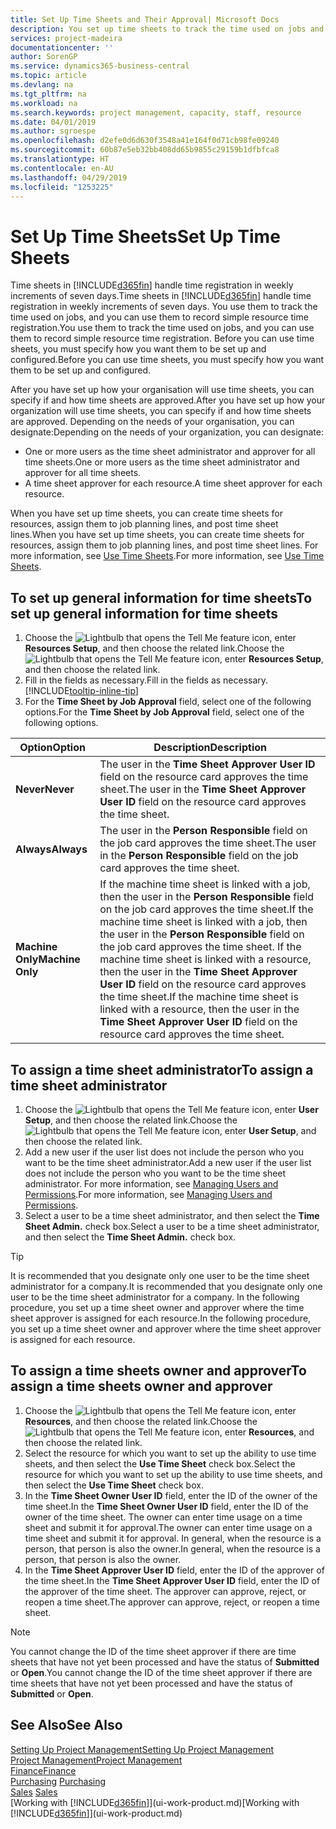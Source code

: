 ```yaml
---
title: Set Up Time Sheets and Their Approval| Microsoft Docs
description: You set up time sheets to track the time used on jobs and using resources, helping you with project management, staffing, and capacity
services: project-madeira
documentationcenter: ''
author: SorenGP
ms.service: dynamics365-business-central
ms.topic: article
ms.devlang: na
ms.tgt_pltfrm: na
ms.workload: na
ms.search.keywords: project management, capacity, staff, resource
ms.date: 04/01/2019
ms.author: sgroespe
ms.openlocfilehash: d2efe0d6d630f3548a41e164f0d71cb98fe09240
ms.sourcegitcommit: 60b87e5eb32bb408dd65b9855c29159b1dfbfca8
ms.translationtype: HT
ms.contentlocale: en-AU
ms.lasthandoff: 04/29/2019
ms.locfileid: "1253225"
---
```

# <a name="set-up-time-sheets"></a><span data-ttu-id="1c6fe-103">Set Up Time Sheets</span><span class="sxs-lookup"><span data-stu-id="1c6fe-103">Set Up Time Sheets</span></span>
<span data-ttu-id="1c6fe-104">Time sheets in [!INCLUDE[d365fin](includes/d365fin_md.md)] handle time registration in weekly increments of seven days.</span><span class="sxs-lookup"><span data-stu-id="1c6fe-104">Time sheets in [!INCLUDE[d365fin](includes/d365fin_md.md)] handle time registration in weekly increments of seven days.</span></span> <span data-ttu-id="1c6fe-105">You use them to track the time used on jobs, and you can use them to record simple resource time registration.</span><span class="sxs-lookup"><span data-stu-id="1c6fe-105">You use them to track the time used on jobs, and you can use them to record simple resource time registration.</span></span> <span data-ttu-id="1c6fe-106">Before you can use time sheets, you must specify how you want them to be set up and configured.</span><span class="sxs-lookup"><span data-stu-id="1c6fe-106">Before you can use time sheets, you must specify how you want them to be set up and configured.</span></span>

<span data-ttu-id="1c6fe-107">After you have set up how your organisation will use time sheets, you can specify if and how time sheets are approved.</span><span class="sxs-lookup"><span data-stu-id="1c6fe-107">After you have set up how your organization will use time sheets, you can specify if and how time sheets are approved.</span></span> <span data-ttu-id="1c6fe-108">Depending on the needs of your organisation, you can designate:</span><span class="sxs-lookup"><span data-stu-id="1c6fe-108">Depending on the needs of your organization, you can designate:</span></span>

* <span data-ttu-id="1c6fe-109">One or more users as the time sheet administrator and approver for all time sheets.</span><span class="sxs-lookup"><span data-stu-id="1c6fe-109">One or more users as the time sheet administrator and approver for all time sheets.</span></span>
* <span data-ttu-id="1c6fe-110">A time sheet approver for each resource.</span><span class="sxs-lookup"><span data-stu-id="1c6fe-110">A time sheet approver for each resource.</span></span>

<span data-ttu-id="1c6fe-111">When you have set up time sheets, you can create time sheets for resources, assign them to job planning lines, and post time sheet lines.</span><span class="sxs-lookup"><span data-stu-id="1c6fe-111">When you have set up time sheets, you can create time sheets for resources, assign them to job planning lines, and post time sheet lines.</span></span> <span data-ttu-id="1c6fe-112">For more information, see [Use Time Sheets](projects-how-use-time-sheets.md).</span><span class="sxs-lookup"><span data-stu-id="1c6fe-112">For more information, see [Use Time Sheets](projects-how-use-time-sheets.md).</span></span>

## <a name="to-set-up-general-information-for-time-sheets"></a><span data-ttu-id="1c6fe-113">To set up general information for time sheets</span><span class="sxs-lookup"><span data-stu-id="1c6fe-113">To set up general information for time sheets</span></span>
1. <span data-ttu-id="1c6fe-114">Choose the ![Lightbulb that opens the Tell Me feature](media/ui-search/search_small.png "Tell me what you want to do") icon, enter **Resources Setup**, and then choose the related link.</span><span class="sxs-lookup"><span data-stu-id="1c6fe-114">Choose the ![Lightbulb that opens the Tell Me feature](media/ui-search/search_small.png "Tell me what you want to do") icon, enter **Resources Setup**, and then choose the related link.</span></span>  
2. <span data-ttu-id="1c6fe-115">Fill in the fields as necessary.</span><span class="sxs-lookup"><span data-stu-id="1c6fe-115">Fill in the fields as necessary.</span></span> [!INCLUDE[tooltip-inline-tip](includes/tooltip-inline-tip_md.md)]
3. <span data-ttu-id="1c6fe-116">For the **Time Sheet by Job Approval** field, select one of the following options.</span><span class="sxs-lookup"><span data-stu-id="1c6fe-116">For the **Time Sheet by Job Approval** field, select one of the following options.</span></span>

| <span data-ttu-id="1c6fe-117">Option</span><span class="sxs-lookup"><span data-stu-id="1c6fe-117">Option</span></span> | <span data-ttu-id="1c6fe-118">Description</span><span class="sxs-lookup"><span data-stu-id="1c6fe-118">Description</span></span> |
| --- | --- |
| <span data-ttu-id="1c6fe-119">**Never**</span><span class="sxs-lookup"><span data-stu-id="1c6fe-119">**Never**</span></span> |<span data-ttu-id="1c6fe-120">The user in the **Time Sheet Approver User ID** field on the resource card approves the time sheet.</span><span class="sxs-lookup"><span data-stu-id="1c6fe-120">The user in the **Time Sheet Approver User ID** field on the resource card approves the time sheet.</span></span> |
| <span data-ttu-id="1c6fe-121">**Always**</span><span class="sxs-lookup"><span data-stu-id="1c6fe-121">**Always**</span></span> |<span data-ttu-id="1c6fe-122">The user in the **Person Responsible** field on the job card approves the time sheet.</span><span class="sxs-lookup"><span data-stu-id="1c6fe-122">The user in the **Person Responsible** field on the job card approves the time sheet.</span></span> |
| <span data-ttu-id="1c6fe-123">**Machine Only**</span><span class="sxs-lookup"><span data-stu-id="1c6fe-123">**Machine Only**</span></span> |<span data-ttu-id="1c6fe-124">If the machine time sheet is linked with a job, then the user in the **Person Responsible** field on the job card approves the time sheet.</span><span class="sxs-lookup"><span data-stu-id="1c6fe-124">If the machine time sheet is linked with a job, then the user in the **Person Responsible** field on the job card approves the time sheet.</span></span> <span data-ttu-id="1c6fe-125">If the machine time sheet is linked with a resource, then the user in the **Time Sheet Approver User ID** field on the resource card approves the time sheet.</span><span class="sxs-lookup"><span data-stu-id="1c6fe-125">If the machine time sheet is linked with a resource, then the user in the **Time Sheet Approver User ID** field on the resource card approves the time sheet.</span></span> |

## <a name="to-assign-a-time-sheet-administrator"></a><span data-ttu-id="1c6fe-126">To assign a time sheet administrator</span><span class="sxs-lookup"><span data-stu-id="1c6fe-126">To assign a time sheet administrator</span></span>
1. <span data-ttu-id="1c6fe-127">Choose the ![Lightbulb that opens the Tell Me feature](media/ui-search/search_small.png "Tell me what you want to do") icon, enter **User Setup**, and then choose the related link.</span><span class="sxs-lookup"><span data-stu-id="1c6fe-127">Choose the ![Lightbulb that opens the Tell Me feature](media/ui-search/search_small.png "Tell me what you want to do") icon, enter **User Setup**, and then choose the related link.</span></span>  
2. <span data-ttu-id="1c6fe-128">Add a new user if the user list does not include the person who you want to be the time sheet administrator.</span><span class="sxs-lookup"><span data-stu-id="1c6fe-128">Add a new user if the user list does not include the person who you want to be the time sheet administrator.</span></span> <span data-ttu-id="1c6fe-129">For more information, see [Managing Users and Permissions](ui-how-users-permissions.md).</span><span class="sxs-lookup"><span data-stu-id="1c6fe-129">For more information, see [Managing Users and Permissions](ui-how-users-permissions.md).</span></span>
3. <span data-ttu-id="1c6fe-130">Select a user to be a time sheet administrator, and then select the **Time Sheet Admin.** check box.</span><span class="sxs-lookup"><span data-stu-id="1c6fe-130">Select a user to be a time sheet administrator, and then select the **Time Sheet Admin.** check box.</span></span>  

> [!TIP]  
>   <span data-ttu-id="1c6fe-131">It is recommended that you designate only one user to be the time sheet administrator for a company.</span><span class="sxs-lookup"><span data-stu-id="1c6fe-131">It is recommended that you designate only one user to be the time sheet administrator for a company.</span></span> <span data-ttu-id="1c6fe-132">In the following procedure, you set up a time sheet owner and approver where the time sheet approver is assigned for each resource.</span><span class="sxs-lookup"><span data-stu-id="1c6fe-132">In the following procedure, you set up a time sheet owner and approver where the time sheet approver is assigned for each resource.</span></span>  

## <a name="to-assign-a-time-sheets-owner-and-approver"></a><span data-ttu-id="1c6fe-133">To assign a time sheets owner and approver</span><span class="sxs-lookup"><span data-stu-id="1c6fe-133">To assign a time sheets owner and approver</span></span>
1. <span data-ttu-id="1c6fe-134">Choose the ![Lightbulb that opens the Tell Me feature](media/ui-search/search_small.png "Tell me what you want to do") icon, enter **Resources**, and then choose the related link.</span><span class="sxs-lookup"><span data-stu-id="1c6fe-134">Choose the ![Lightbulb that opens the Tell Me feature](media/ui-search/search_small.png "Tell me what you want to do") icon, enter **Resources**, and then choose the related link.</span></span>
2. <span data-ttu-id="1c6fe-135">Select the resource for which you want to set up the ability to use time sheets, and then select the **Use Time Sheet** check box.</span><span class="sxs-lookup"><span data-stu-id="1c6fe-135">Select the resource for which you want to set up the ability to use time sheets, and then select the **Use Time Sheet** check box.</span></span>  
3. <span data-ttu-id="1c6fe-136">In the **Time Sheet Owner User ID** field, enter the ID of the owner of the time sheet.</span><span class="sxs-lookup"><span data-stu-id="1c6fe-136">In the **Time Sheet Owner User ID** field, enter the ID of the owner of the time sheet.</span></span> <span data-ttu-id="1c6fe-137">The owner can enter time usage on a time sheet and submit it for approval.</span><span class="sxs-lookup"><span data-stu-id="1c6fe-137">The owner can enter time usage on a time sheet and submit it for approval.</span></span> <span data-ttu-id="1c6fe-138">In general, when the resource is a person, that person is also the owner.</span><span class="sxs-lookup"><span data-stu-id="1c6fe-138">In general, when the resource is a person, that person is also the owner.</span></span>  
4. <span data-ttu-id="1c6fe-139">In the **Time Sheet Approver User ID** field, enter the ID of the approver of the time sheet.</span><span class="sxs-lookup"><span data-stu-id="1c6fe-139">In the **Time Sheet Approver User ID** field, enter the ID of the approver of the time sheet.</span></span> <span data-ttu-id="1c6fe-140">The approver can approve, reject, or reopen a time sheet.</span><span class="sxs-lookup"><span data-stu-id="1c6fe-140">The approver can approve, reject, or reopen a time sheet.</span></span>  

> [!NOTE]  
>   <span data-ttu-id="1c6fe-141">You cannot change the ID of the time sheet approver if there are time sheets that have not yet been processed and have the status of **Submitted** or **Open**.</span><span class="sxs-lookup"><span data-stu-id="1c6fe-141">You cannot change the ID of the time sheet approver if there are time sheets that have not yet been processed and have the status of **Submitted** or **Open**.</span></span>

## <a name="see-also"></a><span data-ttu-id="1c6fe-142">See Also</span><span class="sxs-lookup"><span data-stu-id="1c6fe-142">See Also</span></span>
[<span data-ttu-id="1c6fe-143">Setting Up Project Management</span><span class="sxs-lookup"><span data-stu-id="1c6fe-143">Setting Up Project Management</span></span>](projects-setup-projects.md)  
[<span data-ttu-id="1c6fe-144">Project Management</span><span class="sxs-lookup"><span data-stu-id="1c6fe-144">Project Management</span></span>](projects-manage-projects.md)  
[<span data-ttu-id="1c6fe-145">Finance</span><span class="sxs-lookup"><span data-stu-id="1c6fe-145">Finance</span></span>](finance.md)  
<span data-ttu-id="1c6fe-146">[Purchasing](purchasing-manage-purchasing.md)       </span><span class="sxs-lookup"><span data-stu-id="1c6fe-146">[Purchasing](purchasing-manage-purchasing.md)       </span></span>  
<span data-ttu-id="1c6fe-147">[Sales](sales-manage-sales.md)    </span><span class="sxs-lookup"><span data-stu-id="1c6fe-147">[Sales](sales-manage-sales.md)    </span></span>  
<span data-ttu-id="1c6fe-148">[Working with [!INCLUDE[d365fin](includes/d365fin_md.md)]](ui-work-product.md)</span><span class="sxs-lookup"><span data-stu-id="1c6fe-148">[Working with [!INCLUDE[d365fin](includes/d365fin_md.md)]](ui-work-product.md)</span></span>  
